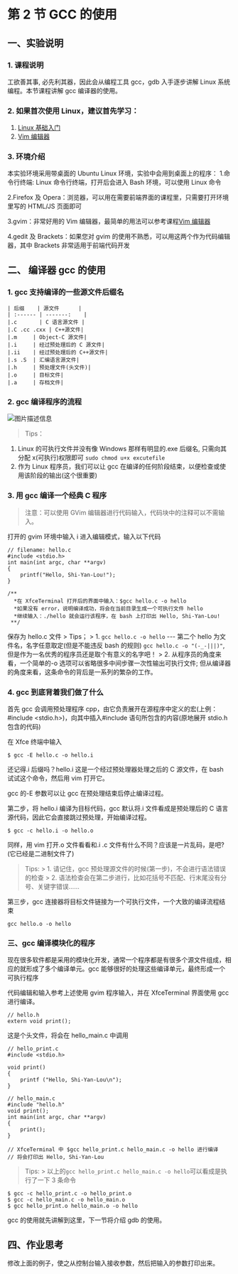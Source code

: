 # 第 2 节 GCC 的使用

## 一、实验说明

### 1\. 课程说明

工欲善其事, 必先利其器，因此会从编程工具 gcc，gdb 入手逐步讲解 Linux 系统编程。本节课程讲解 gcc 编译器的使用。

### 2\. 如果首次使用 Linux，建议首先学习：

1.  [Linux 基础入门](http://www.shiyanlou.com/courses/1)
2.  [Vim 编辑器](http://www.shiyanlou.com/courses/2)

### 3\. 环境介绍

本实验环境采用带桌面的 Ubuntu Linux 环境，实验中会用到桌面上的程序： 1.命令行终端: Linux 命令行终端，打开后会进入 Bash 环境，可以使用 Linux 命令

2.Firefox 及 Opera：浏览器，可以用在需要前端界面的课程里，只需要打开环境里写的 HTML/JS 页面即可

3.gvim：非常好用的 Vim 编辑器，最简单的用法可以参考课程[Vim 编辑器](http://www.shiyanlou.com/courses/2)

4.gedit 及 Brackets：如果您对 gvim 的使用不熟悉，可以用这两个作为代码编辑器，其中 Brackets 非常适用于前端代码开发

## 二、 编译器 gcc 的使用

### 1\. gcc 支持编译的一些源文件后缀名

```
| 后缀    | 源文件      |
| :------ | -------:    |
|.c       | C 语言源文件 |
|.C .cc .cxx | C++源文件|
|.m     | Object-C 源文件|
|.i     | 经过预处理后的 C 源文件|
|.ii    | 经过预处理后的 C++源文件|
|.s .S  | 汇编语言源文件|
|.h     | 预处理文件(头文件)|
|.o     | 目标文件|
|.a     | 存档文件|
```

### 2\. gcc 编译程序的流程

![图片描述信息](img/10)

> Tips：

1.  Linux 的可执行文件并没有像 Windows 那样有明显的.exe 后缀名, 只需向其分配 x(可执行)权限即可 `sudo chmod u+x excutefile`
2.  作为 Linux 程序员，我们可以让 gcc 在编译的任何阶段结束，以便检查或使用该阶段的输出(这个很重要)

### 3\. 用 gcc 编译一个经典 C 程序

> 注意：可以使用 GVim 编辑器进行代码输入，代码块中的注释可以不需输入。

打开的 gvim 环境中输入 i 进入编辑模式，输入以下代码

```
// filename: hello.c
#include <stdio.h>
int main(int argc, char **argv)
{
    printf("Hello, Shi-Yan-Lou!");
}

/**
  *在 XfceTerminal 打开后的界面中输入：$gcc hello.c -o hello
  *如果没有 error，说明编译成功，将会在当前目录生成一个可执行文件 hello
  *继续输入：./hello 就会运行该程序，在 bash 上打印出 Hello, Shi-Yan-Lou!
 **/ 
```

保存为 hello.c 文件 > Tips； > 1\. `gcc hello.c -o hello` --- 第二个 hello 为文件名，名字任意取定(但是不能违反 bash 的规则) `gcc hello.c -o "(-_-|||)"`, 但是作为一名优秀的程序员还是取个有意义的名字吧！ > 2\. 从程序员的角度来看，一个简单的-o 选项可以省略很多中间步骤一次性输出可执行文件; 但从编译器的角度来看，这条命令的背后是一系列的繁杂的工作。

### 4\. gcc 到底背着我们做了什么

首先 gcc 会调用预处理程序 cpp，由它负责展开在源程序中定义的宏(上例：#include <stdio.h>)，向其中插入#include 语句所包含的内容(原地展开 stdio.h 包含的代码)

在 Xfce 终端中输入

```
$ gcc -E hello.c -o hello.i 
```

还记得.i 后缀吗？hello.i 这是一个经过预处理器处理之后的 C 源文件，在 bash 试试这个命令，然后用 vim 打开它。

gcc 的-E 参数可以让 gcc 在预处理结束后停止编译过程。

第二步，将 hello.i 编译为目标代码，gcc 默认将.i 文件看成是预处理后的 C 语言源代码，因此它会直接跳过预处理，开始编译过程。

```
$ gcc -c hello.i -o hello.o 
```

同样，用 vim 打开.o 文件看看和.i .c 文件有什么不同？应该是一片乱码，是吧?(它已经是二进制文件了)

> Tips: > 1\. 请记住，gcc 预处理源文件的时候(第一步)，不会进行语法错误的检查 > 2\. 语法检查会在第二步进行，比如花括号不匹配、行末尾没有分号、关键字错误......

第三步，gcc 连接器将目标文件链接为一个可执行文件，一个大致的编译流程结束

```
gcc hello.o -o hello 
```

### 三、gcc 编译模块化的程序

现在很多软件都是采用的模块化开发，通常一个程序都是有很多个源文件组成，相应的就形成了多个编译单元。gcc 能够很好的处理这些编译单元，最终形成一个可执行程序

代码编辑和输入参考上述使用 gvim 程序输入，并在 XfceTerminal 界面使用 gcc 进行编译。

```
// hello.h
extern void print(); 
```

这是个头文件，将会在 hello_main.c 中调用

```
// hello_print.c
#include <stdio.h>

void print()
{
    printf ("Hello, Shi-Yan-Lou\n");
} 
```

```
// hello_main.c
#include "hello.h"
void print();
int main(int argc, char **argv)
{
    print();
}

// XfceTerminal 中 $gcc hello_print.c hello_main.c -o hello 进行编译
// 将会打印出 Hello, Shi-Yan-Lou 
```

> Tips: > 以上的`gcc hello_print.c hello_main.c -o hello`可以看成是执行了一下 3 条命令

```
$ gcc -c hello_print.c -o hello_print.o
$ gcc -c hello_main.c -o hello_main.o
$ gcc hello_print.o hello_main.o -o hello 
```

gcc 的使用就先讲解到这里，下一节将介绍 gdb 的使用。

## 四、作业思考

修改上面的例子，使之从控制台输入接收参数，然后把输入的参数打印出来。